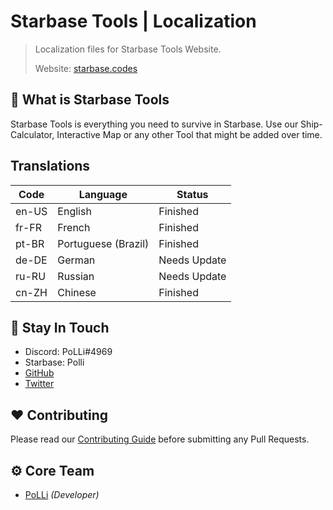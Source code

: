 # Starbase Tools | Localization

> Localization files for Starbase Tools Website.
>
> Website: [starbase.codes](https://starbase.codes)

## 📌 What is Starbase Tools

Starbase Tools is everything you need to survive in Starbase. Use our Ship-Calculator, Interactive Map or
any other Tool that might be added over time.

## Translations

| Code  | Language            | Status       |
| ----- | ------------------- | ------------ |
| en-US | English             | Finished     |
| fr-FR | French              | Finished     |
| pt-BR | Portuguese (Brazil) | Finished     |
| de-DE | German              | Needs Update |
| ru-RU | Russian             | Needs Update |
| cn-ZH | Chinese             | Finished     |

## 🤔 Stay In Touch

-   Discord: PoLLi#4969
-   Starbase: Polli
-   [GitHub](https://github.com/poLLi)
-   [Twitter](https://twitter.com/JL_PoLLi)

## ❤️ Contributing

Please read our [Contributing Guide](./CONTRIBUTING.md) before submitting any Pull Requests.

## ⚙️ Core Team

-   [PoLLi](https://github.com/poLLi) _(Developer)_
